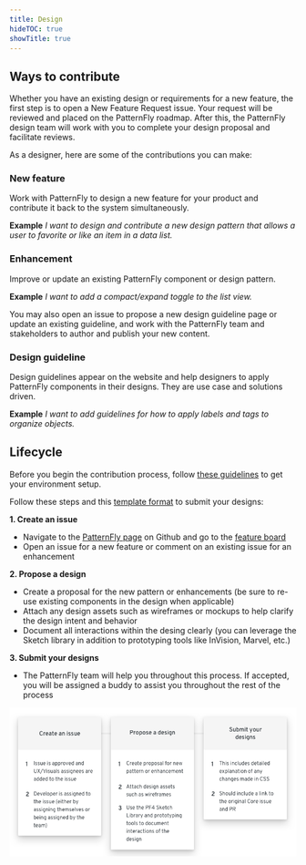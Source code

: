 ```yaml
---
title: Design
hideTOC: true
showTitle: true
---
```


## Ways to contribute
Whether you have an existing design or requirements for a new feature, the first step is to open a New Feature Request issue. Your request will be reviewed and placed on the PatternFly roadmap. After this, the PatternFly design team will work with you to complete your design proposal and facilitate reviews.

As a designer, here are some of the contributions you can make:

### New feature
Work with PatternFly to design a new feature for your product and contribute it back to the system simultaneously.

__Example__
*I want to design and contribute a new design pattern that allows a user to favorite or like an item in a data list.*

### Enhancement
Improve or update an existing PatternFly component or design pattern.

__Example__
*I want to add a compact/expand toggle to the list view.*

You may also open an issue to propose a new design guideline page or update an existing guideline, and work with the PatternFly team and stakeholders to author and publish your new content.

### Design guideline
Design guidelines appear on the website and help designers to apply PatternFly components in their designs.  They are use case and solutions driven.

__Example__
*I want to add guidelines for how to apply labels and tags to organize objects.*

## Lifecycle

Before you begin the contribution process, follow [these guidelines](/get-started/designers) to get your environment setup.

Follow these steps and this [template format](https://documentcloud.adobe.com/link/track?uri=urn%3Aaaid%3Ascds%3AUS%3A28fd970d-8b77-4008-b598-b2f629bda589) to submit your designs:

__1. Create an issue__
  - Navigate to the [PatternFly page](https://github.com/patternfly) on Github and go to the [feature board](https://github.com/orgs/patternfly/projects/3)
  - Open an issue for a new feature or comment on an existing issue for an enhancement

__2. Propose a design__
  - Create a proposal for the new pattern or enhancements (be sure to re-use existing components in the design when applicable)
  - Attach any design assets such as wireframes or mockups to help clarify the design intent and behavior
  - Document all interactions within the desing clearly (you can leverage the Sketch library in addition to prototyping tools like InVision, Marvel, etc.)

__3. Submit your designs__
  - The PatternFly team will help you throughout this process. If accepted, you will be assigned a buddy to assist you throughout the rest of the process

![Design contribution lifecycle flowchart](./design-flowchart.png)
